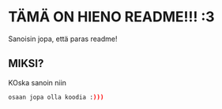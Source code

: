 # TÄMÄ ON HIENO README!!! :3

Sanoisin jopa, että paras readme!

## MIKSI?

KOska sanoin niin

```bash
osaan jopa olla koodia :)))
```
